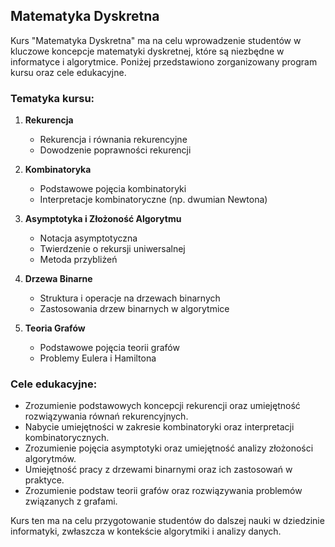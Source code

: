 ## Matematyka Dyskretna

Kurs "Matematyka Dyskretna" ma na celu wprowadzenie studentów w kluczowe koncepcje matematyki dyskretnej, które są niezbędne w informatyce i algorytmice. Poniżej przedstawiono zorganizowany program kursu oraz cele edukacyjne.

### Tematyka kursu:

1. **Rekurencja**
   - Rekurencja i równania rekurencyjne
   - Dowodzenie poprawności rekurencji

2. **Kombinatoryka**
   - Podstawowe pojęcia kombinatoryki
   - Interpretacje kombinatoryczne (np. dwumian Newtona)

3. **Asymptotyka i Złożoność Algorytmu**
   - Notacja asymptotyczna
   - Twierdzenie o rekursji uniwersalnej
   - Metoda przybliżeń

4. **Drzewa Binarne**
   - Struktura i operacje na drzewach binarnych
   - Zastosowania drzew binarnych w algorytmice

5. **Teoria Grafów**
   - Podstawowe pojęcia teorii grafów
   - Problemy Eulera i Hamiltona

### Cele edukacyjne:

- Zrozumienie podstawowych koncepcji rekurencji oraz umiejętność rozwiązywania równań rekurencyjnych.
- Nabycie umiejętności w zakresie kombinatoryki oraz interpretacji kombinatorycznych.
- Zrozumienie pojęcia asymptotyki oraz umiejętność analizy złożoności algorytmów.
- Umiejętność pracy z drzewami binarnymi oraz ich zastosowań w praktyce.
- Zrozumienie podstaw teorii grafów oraz rozwiązywania problemów związanych z grafami.

Kurs ten ma na celu przygotowanie studentów do dalszej nauki w dziedzinie informatyki, zwłaszcza w kontekście algorytmiki i analizy danych.

